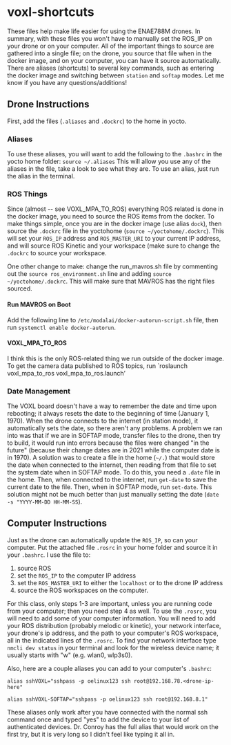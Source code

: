 # voxl-shortcuts

These files help make life easier for using the ENAE788M drones. In summary, with these files you won't have to manually set the ROS_IP on your drone or on your computer. All of the important things to source are gathered into a single file; on the drone, you source that file when in the docker image, and on your computer, you can have it source automatically. There are aliases (shortcuts) to several key commands, such as entering the docker image and switching between `station` and `softap` modes. Let me know if you have any questions/additions!

## Drone Instructions
First, add the files (`.aliases` and `.dockrc`) to the home in yocto.

### Aliases
To use these aliases, you will want to add the following to the `.bashrc` in the yocto home folder:
`source ~/.aliases`
This will allow you use any of the aliases in the file, take a look to see what they are. To use an alias, just run the alias in the terminal.

### ROS Things
Since (almost -- see VOXL_MPA_TO_ROS) everything ROS related is done in the docker image, you need to source the ROS items from the docker. To make things simple, once you are in the docker image (use alias `dock`), then source the `.dockrc` file in the yoctohome (`source ~/yoctohome/.dockrc`). This will set your `ROS_IP` address and `ROS_MASTER_URI` to your current IP address, and will source ROS Kinetic and your workspace (make sure to change the `.dockrc` to source your workspace.

One other change to make: change the run_mavros.sh file by commenting out the `source ros_environment.sh` line and adding `source ~/yoctohome/.dockrc`. This will make sure that MAVROS has the right files sourced.

#### Run MAVROS on Boot
Add the following line to `/etc/modalai/docker-autorun-script.sh` file, then run `systemctl enable docker-autorun`.

#### VOXL_MPA_TO_ROS
I think this is the only ROS-related thing we run outside of the docker image. To get the camera data published to ROS topics, run `roslaunch voxl_mpa_to_ros voxl_mpa_to_ros.launch’ 

### Date Management
The VOXL board doesn't have a way to remember the date and time upon rebooting; it always resets the date to the beginning of time (January 1, 1970). When the drone connects to the internet (in station mode), it automatically sets the date, so there aren't any problems. A problem we ran into was that if we are in SOFTAP mode, transfer files to the drone, then try to build, it would run into errors because the files were changed "in the future" (because their change dates are in 2021 while the computer date is in 1970).
A solution was to create a file in the home (`~/.`) that would store the date when connected to the internet, then reading from that file to set the system date when in SOFTAP mode. To do this, you need a `.date` file in the home. Then, when connected to the internet, run `get-date` to save the current date to the file. Then, when in SOFTAP mode, run `set-date`. This solution might not be much better than just manually setting the date (`date -s "YYYY-MM-DD HH-MM-SS`).

## Computer Instructions
Just as the drone can automatically update the `ROS_IP`, so can your computer. Put the attached file `.rosrc` in your home folder and source it in your `.bashrc`. I use the file to:
1. source ROS 
2. set the `ROS_IP` to the computer IP address
3. set the `ROS_MASTER_URI` to either the `localhost` or to the drone IP address
4. source the ROS workspaces on the computer. 

For this class, only steps 1-3 are important, unless you are running code from your computer; then you need step 4 as well.
To use the `.rosrc`, you will need to add some of your computer information. You will need to add your ROS distribution (probably melodic or kinetic), your network interface, your drone's ip address, and the path to your computer's ROS workspace, all in the indicated lines of the `.rosrc`. To find your network interface type `nmcli dev status` in your terminal and look for the wireless device name; it usually starts with "w" (e.g. wlan0, wlp3s0).

Also, here are a couple aliases you can add to your computer's `.bashrc`:
```
alias sshVOXL="sshpass -p oelinux123 ssh root@192.168.78.<drone-ip-here"

alias sshVOXL-SOFTAP="sshpass -p oelinux123 ssh root@192.168.8.1"
```
These aliases only work after you have connected with the normal ssh command once and typed "yes" to add the device to your list of authenticated devices. Dr. Conroy has the full alias that would work on the first try, but it is very long so I didn't feel like typing it all in.